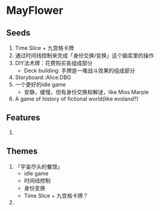 # MayFlower

## Seeds

1.  Time Slice + 九宫格卡牌
2.  通过时间线控制来完成「身份交换/变换」这个脑浆里的操作
3.  DIY法术牌：花费购买各组成部分
    -   Deck building: 手牌是一堆战斗效果的组成部分
4.  Storyboard::Alice:DBG
5.  一个更好的idle game
    -   安静，缓慢，但有身份交换和解谜，like Miss Marple
6.  A game of history of fictional world(like evoland?)

## Features

1.  

## Themes

1.  「宇宙尽头的餐馆」
    -   idle game
    -   时间线控制
    -   身份变换
    -   Time Slice + 九宫格卡牌？
2.  